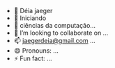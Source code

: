  - 👋 Déia jaeger
- 👀 Iniciando 
- 🌱 ciências da computação...
- 💞️ I’m looking to collaborate on ...
- 📫 jaegerdeia@gmail.com ...
- 😄 Pronouns: ...
- ⚡ Fun fact: ...

<!---
jaegerdeia/jaegerdeia is a ✨ special ✨ repository because its `README.md` (this file) appears on your GitHub profile.
You can click the Preview link to take a look at your changes.
--->
